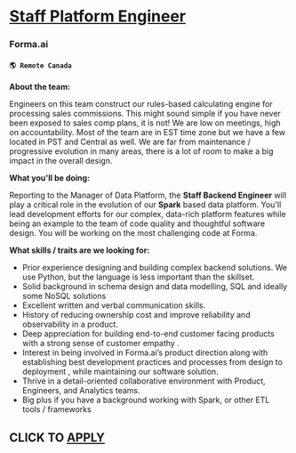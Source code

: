 # [Staff Platform Engineer](https://www.remotewlb.com/apply/staff-platform-engineer-127991)  
### Forma.ai  
#### `🌎 Remote Canada`  

**About the team:**

Engineers on this team construct our rules-based calculating engine for processing sales commissions. This might sound simple if you have never been exposed to sales comp plans, it is not! We are low on meetings, high on accountability. Most of the team are in EST time zone but we have a few located in PST and Central as well. We are far from maintenance / progressive evolution in many areas, there is a lot of room to make a big impact in the overall design.

**What you'll be doing:**

Reporting to the Manager of Data Platform, the **Staff Backend Engineer** will play a critical role in the evolution of our **Spark** based data platform. You'll lead development efforts for our complex, data-rich platform features while being an example to the team of code quality and thoughtful software design. You will be working on the most challenging code at Forma.

**What skills / traits are we looking for:**

  * Prior experience designing and building complex backend solutions. We use Python, but the language is less important than the skillset.
  * Solid background in schema design and data modelling, SQL and ideally some NoSQL solutions
  * Excellent written and verbal communication skills.
  * History of reducing ownership cost and improve reliability and observability in a product.
  * Deep appreciation for building end-to-end customer facing products with a strong sense of customer empathy .
  * Interest in being involved in Forma.ai’s product direction along with establishing best development practices and processes from design to deployment , while maintaining our software solution.
  * Thrive in a detail-oriented collaborative environment with Product, Engineers, and Analytics teams.
  * Big plus if you have a background working with Spark, or other ETL tools / frameworks 

  
## CLICK TO [APPLY](https://www.remotewlb.com/apply/staff-platform-engineer-127991)

